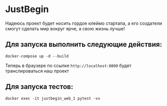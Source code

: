 # JustBegin

Надеюсь проект будет носить гордое клеймо стартапа, а его создатели смогут сделать мир вокруг ярче, а свою жизнь лучше!

## Для запуска выполнить следующие действия:
```
docker-compose up -d --build  
```
Теперь в браузере по ссылке `http://localhost:8000` будет транслироваться наш проект

## Для запуска тестов:
```
docker exec -it justbegin_web_1 pytest -vv
```
